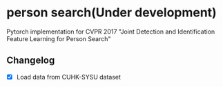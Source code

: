 # person search(Under development)

Pytorch implementation for CVPR 2017 "Joint Detection and Identification Feature Learning for Person Search"

## Changelog

- [x] Load data from CUHK-SYSU dataset
